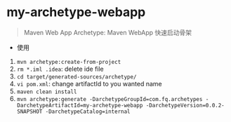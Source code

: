 # my-archetype-webapp 

> Maven Web App Archetype: Maven WebApp 快速启动骨架

- 使用
1. `mvn archetype:create-from-project`
2. `rm *.iml .idea`: delete ide file
3. `cd target/generated-sources/archetype/`
4. `vi pom.xml`: change artifactId to you wanted name
5. `maven clean install`
6. `mvn archetype:generate -DarchetypeGroupId=com.fq.archetypes -DarchetypeArtifactId=my-archetype-webapp -DarchetypeVersion=0.0.2-SNAPSHOT -DarchetypeCatalog=internal`
